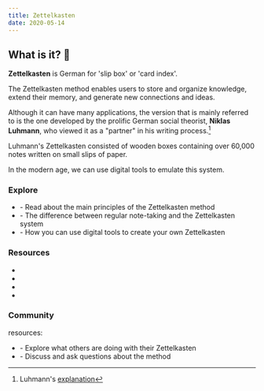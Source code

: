 ```yaml
---
title: Zettelkasten
date: 2020-05-14
---
```

## What is it? 
**Zettelkasten** is German for 'slip box' or 'card index'.

The Zettelkasten method enables users to store and organize knowledge, extend their memory, and generate new connections and ideas. 

Although it can have many applications, the version that is mainly referred to is the one developed by the prolific German social theorist, **Niklas Luhmann**, who viewed it as a "partner" in his writing process.[^1]

[^1]: Luhmann's [explanation](https://luhmann.surge.sh/communicating-with-slip-boxes)

Luhmann's Zettelkasten consisted of wooden boxes containing over 60,000 notes written on small slips of paper.

In the modern age, we can use digital tools to emulate this system.

### Explore
* <what-is-it> - Read about the main principles of the Zettelkasten method
* <why-different> - The difference between regular note-taking and the Zettelkasten system
* <how-to-implement> - How you can use digital tools to create your own Zettelkasten

### Resources
* <articles>
* <books>
* <videos>
* <websites>

### Community
<community> resources:

* <examples> - Explore what others are doing with their Zettelkasten
* <forums> - Discuss and ask questions about the method